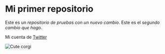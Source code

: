 # Mi primer repositorio 
Este es un *repositorio de pruebas con un nuevo cambio*.
Este es el *segundo* _cambio que hago_.



Mi cuenta de [Twitter](https://twitter.com/LeoLamePlatos)

![Cute corgi](/mnt/c/Users/perez/Pictures/1154655.jpg)
